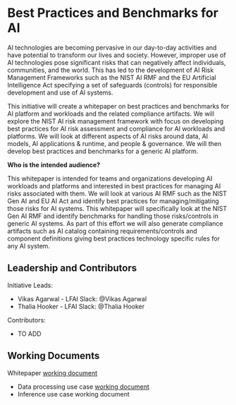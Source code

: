 # Best Practices and Benchmarks for AI

AI technologies are becoming pervasive in our day-to-day activities and have potential to transform our lives and society. 
However, improper use of AI technologies pose significant risks that can negatively affect individuals, communities, and the world. 
This has led to the development of AI Risk Management Frameworks such as the NIST AI RMF and the EU Artificial Intelligence Act 
specifying a set of safeguards (controls) for responsible development and use of AI systems.

This initiative will create a whitepaper on best practices and benchmarks for AI platform and workloads and the related compliance artifacts. 
We will explore the NIST AI risk management framework with focus on developing best practices for AI risk assessment and compliance 
for AI workloads and  platforms. We will look at different aspects of AI risks around data, AI models, AI applications & runtime, 
and people & governance. We will then develop best practices and benchmarks for a generic AI platform.

**Who is the intended audience?**

This whitepaper is intended for teams and organizations developing AI workloads and platforms and interested in best practices for 
managing AI risks associated with them. We will look at various AI RMF such as the NIST Gen AI and EU AI Act and identify best practices 
for managing/mitigating those risks for AI systems. This whitepaper will specifically look at the NIST Gen AI RMF and identify benchmarks 
for handling those risks/controls in generic AI systems. As part of this effort we will also generate compliance artifacts such as 
AI catalog containing requirements/controls and component definitions giving best practices technology specific rules for any AI system.

## Leadership and Contributors

Initiative Leads:
- Vikas Agarwal - LFAI Slack: @Vikas Agarwal
- Thalia Hooker - LFAI Slack: @Thalia Hooker

Contributors:
- TO ADD

## Working Documents

Whitepaper [working document](https://docs.google.com/document/d/16YN4Zw_GQqirzgGn370xZ4rOdXW1D9KLap0EeykkHPM/edit?usp=sharing)

- Data processing use case [working document](https://docs.google.com/document/d/1vjUkEi5LwmnEIr_n_VuOfD7jhiFE5zv04Tk8xjE10Jc/edit?usp=sharing)
- Inference use case working  document

